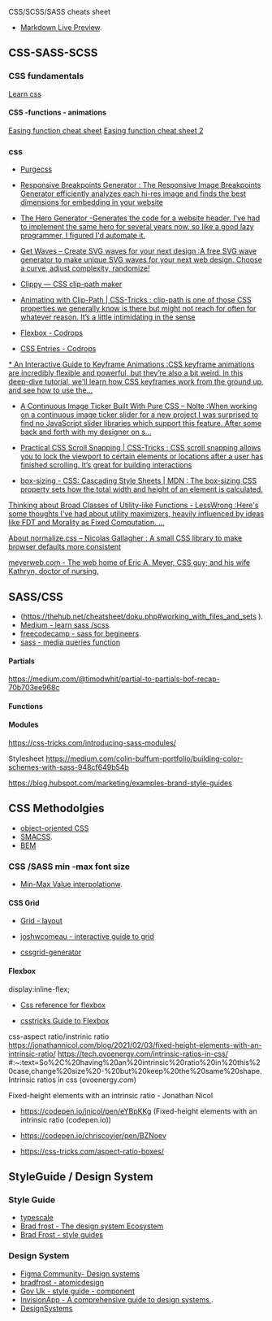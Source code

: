 CSS/SCSS/SASS cheats sheet
* [Markdown Live Preview](https://markdownlivepreview.com/).


## CSS-SASS-SCSS

### CSS fundamentals
[Learn css](https://web.dev/learn/css/)

#### CSS -functions - animations
[Easing function cheat sheet](https://easings.net/)
[Easing function cheat sheet 2](https://easings.net/#easeInOutCubic)



### css

* [Purgecss](https://purgecss.com/getting-started.html) 
* [Responsive Breakpoints Generator : The Responsive Image Breakpoints Generator efficiently analyzes each hi-res image and finds the best dimensions for embedding in your website](https://www.responsivebreakpoints.com/)


* [The Hero Generator -Generates the code for a website header. I've had to implement the same hero for several years now, so like a good lazy programmer, I figured I'd automate it.](https://hero-generator.netlify.app/)


* [Get Waves – Create SVG waves for your next design :A free SVG wave generator to make unique SVG waves for your next web design. Choose a curve, adjust complexity, randomize!](https://getwaves.io/)


* [Clippy — CSS clip-path maker](https://bennettfeely.com/clippy/)


* [Animating with Clip-Path | CSS-Tricks : clip-path is one of those CSS properties we generally know is there but might not reach for often for whatever reason. It’s a little intimidating in the sense](https://css-tricks.com/animating-with-clip-path/)


* [Flexbox - Codrops](https://tympanus.net/codrops/css_reference/flexbox/)

* [CSS Entries - Codrops](https://tympanus.net/codrops/css_reference/)

[* An Interactive Guide to Keyframe Animations :CSS keyframe animations are incredibly flexible and powerful, but they’re also a bit weird. In this deep-dive tutorial, we'll learn how CSS keyframes work from the ground up, and see how to use the...](https://www.joshwcomeau.com/animation/keyframe-animations/)

* [A Continuous Image Ticker Built With Pure CSS – Nolte :When working on a continuous image ticker slider for a new project I was surprised to find no JavaScript slider libraries which support this feature. After some back and forth with my designer on s...](https://nolte.io/a-continuous-image-ticker-built-with-pure-css)

* [Practical CSS Scroll Snapping | CSS-Tricks : CSS scroll snapping allows you to lock the viewport to certain elements or locations after a user has finished scrolling. It’s great for building interactions](https://css-tricks.com/practical-css-scroll-snapping/)


* [box-sizing - CSS: Cascading Style Sheets | MDN : The box-sizing CSS property sets how the total width and height of an element is calculated.](https://developer.mozilla.org/en-US/docs/Web/CSS/box-sizing)



[Thinking about Broad Classes of Utility-like Functions - LessWrong :Here's some thoughts I've had about utility maximizers, heavily influenced by ideas like FDT and Morality as Fixed Computation. …](https://www.lesswrong.com/posts/gnF2vwpanCu6esGQr/thinking-about-broad-classes-of-utility-like-functions)

[About normalize.css – Nicolas Gallagher : A small CSS library to make browser defaults more consistent](https://nicolasgallagher.com/about-normalize-css/)

[meyerweb.com - The web home of Eric A. Meyer, CSS guy; and his wife Kathryn, doctor of nursing.](https://meyerweb.com/eric/tools/css/reset/)





## SASS/CSS
* (https://thehub.net/cheatsheet/doku.php#working_with_files_and_sets ).
* [Medium  - learn sass /scss](https://medium.com/swlh/learn-the-scss-sass-basics-in-5-minutes-73002653b443).
* [freecodecamp - sass for begineers](https://www.freecodecamp.org/news/the-beginners-guide-to-sass/).
* [sass - media queries function](https://github.com/sass-mq/sass-mq)

#### Partials
https://medium.com/@timodwhit/partial-to-partials-bof-recap-70b703ee968c

####  Functions

####  Modules
https://css-tricks.com/introducing-sass-modules/ 



Stylesheet
https://medium.com/colin-buffum-portfolio/building-color-schemes-with-sass-948cf649b54b 

https://blog.hubspot.com/marketing/examples-brand-style-guides




## CSS Methodolgies
* [object-oriented CSS](http://oocss.org/)
* [SMACSS](https://smacss.com/book/type-layout/).
* [BEM](https://csswizardry.com/2013/01/mindbemding-getting-your-head-round-bem-syntax/)

### CSS /SASS min -max font size
* [Min-Max Value interpolationw](https://min-max-calculator.9elements.com/).

#### CSS Grid
* [Grid - layout](https://grid.layoutit.com/) 

* [joshwcomeau - interactive guide to grid ](https://www.joshwcomeau.com/css/interactive-guide-to-grid/) 

*  [cssgrid-generator](https://cssgrid-generator.netlify.app/ )

#### Flexbox
display:inline-flex;
* [Css reference for flexbox](https://tympanus.net/codrops/css_reference/flexbox/)

* [csstricks Guide to Flexbox](https://css-tricks.com/snippets/css/a-guide-to-flexbox/)

 


css-aspect ratio/instrinic ratio
https://jonathannicol.com/blog/2021/02/03/fixed-height-elements-with-an-intrinsic-ratio/
https://tech.ovoenergy.com/intrinsic-ratios-in-css/ #:~:text=So%2C%20having%20an%20intrinsic%20ratio%20in%20this%20case,change%20size%20-%20but%20keep%20the%20same%20shape. 
Intrinsic ratios in css (ovoenergy.com) 



Fixed-height elements with an intrinsic ratio - Jonathan Nicol 
- https://codepen.io/jnicol/pen/eYBpKKg (Fixed-height elements with an intrinsic ratio (codepen.io))

- https://codepen.io/chriscoyier/pen/BZNoev 
- https://css-tricks.com/aspect-ratio-boxes/ 


## StyleGuide / Design System

### Style Guide
* [typescale](https://typescale.com/)
* [Brad frost - The design system Ecosystem](https://bradfrost.com/blog/post/the-design-system-ecosystem/)
* [Brad Frost - style guides](https://bradfrost.com/blog/post/style-guides/)

### Design System 
* [Figma Community- Design systems](https://www.designsystems.com/open-design-systems/)
* [bradfrost - atomicdesign](https://atomicdesign.bradfrost.com/chapter-1/)
* [Gov Uk - style guide - component](https://design-system.service.gov.uk/styles/typography/)
* [InvisionApp - A comprehensive guide to design systems ](https://www.invisionapp.com/inside-design/guide-to-design-systems/).
* [DesignSystems](https://www.designsystems.com/)
